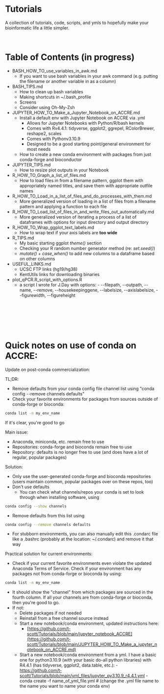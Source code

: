 # Tutorials

A collection of tutorials, code, scripts, and ymls to hopefully make your bioinformatic life a little simpler. 

<br>

# Table of Contents (in progress)
- BASH_HOW_TO_use_variables_in_awk.md
    - If you want to use bash variables in your awk command (e.g. putting the filename or another variable in as a column)
- BASH_TIPS.md
    - How to clean up bash variables
    - Making shortcuts in ~/.bash_profile
    - Screens
    - Consider using Oh-My-Zsh
- JUPYTER_HOW_TO_Make_a_Jupyter_Notebook_on_ACCRE.md
    - Install a default env with Jupyter Notebook on ACCRE via .yml
      - Allows for Jupyter Notebooks with Python/R/bash kernels
      - Comes with Rv4.4.1: tidyverse, ggplot2, ggrepel, RColorBrewer, reshape2, scales
      - Comes with Pythonv3.10.9
      - Designed to be a good starting point/general environment for most needs
    - How to create a new conda environment with packages from just conda-forge and bioconductor
- JUPYTER_TIPS.md
    - How to resize plot outputs in your Notebook
- R_HOW_TO_Graph_a_list_of_files.md
    - How to load files in from a filename pattern, ggplot them with appropriately named titles, and save them with appropriate outfile names            
- R_HOW_TO_Load_in_a_list_of_files_and_do_processes_with_them.md
    - More generalized version of loading in a list of files from a filename pattern and applying a function to each file 
- R_HOW_TO_Load_list_of_files_in_and_write_files_out_automatically.md
    - More generalized version of iterating a process of a list of dataframes with options for input directory and output directory 
- R_HOW_TO_Wrap_ggplot_text_labels.md
    - How to wrap text if your axis labels are **too wide** 
- R_TIPS.md
    - My basic starting ggplot *theme()* section
    - Checking your R random number generator method (re: *set.seed()*)
    - *mutate()* + *case_when()* to add new columns to a dataframe based on other columns
- USEFUL_LINKS.md
    - UCSC FTP links (hg19/hg38)
    - KentUtils links for downloading binaries 
- plot_qPCR.R_script_with_options.R
    - a script I wrote for J.Day with options:
               - --filepath, --outpath, --name, --remove, --housekeepinggene, --labelsize, --axislabelsize, --figurewidth, --figureheight
     








<br>
<br>
<br>
<br>
<br>



# Quick notes on use of conda on ACCRE:
Update on post-conda commercialization: 

TL;DR:
- Remove defaults from your conda config file channel list using "conda config --remove channels defaults"
- Check your favorite environments for packages from sources outside of conda-forge or bioconda:

```bash
conda list -n my_env_name
```

  If it's clear, you're good to go

Main issue:
- Anaconda, miniconda, etc. remain free to use
- Repositories: conda-forge and bioconda remain free to use
- Repository: defaults is no longer free to use (and does have a lot of regular, popular packages)

Solution:
- Only use the user-generated conda-forge and bioconda repositories (users maintain common, popular packages over on these repos, too)
- Don't use defaults
     - You can check what channels/repos your conda is set to look through when installing software, using
```bash
conda config --show channels
```
- Remove defaults from this list using 
```bash
conda config --remove channels defaults
```
- For stubborn environments, you can also manually edit this .condarc file like a .bashrc (probably at the location: ~/.condarc) and remove it that way


Practical solution for current environments:
- Check if your current favorite environments even violate the updated Anaconda Terms of Service. Check if your environment has any packages not from conda-forge or bioconda by using:
```bash
conda list -n my_env_name
```
- It should show the "channel" from which packages are sourced in the fourth column. If all your channels are from conda-forge or bioconda, then you're good to go. 
- If not:
     - Delete packages if not needed
     - Reinstall from a free channel source instead
     - Start a new notebook/conda environment, updated instructions here: 
          - [https://github.com/t-scott/Tutorials/blob/main/jupyter_notebook_ACCRE](https://github.com/t-scott/Tutorials/blob/main/JUPYTER_HOW_TO_Make_a_jupyter_notebook_on_ACCRE.md)
     - Start a new notebook/conda environment from a yml. I have a basic one for python3.10.9 (with your basic do-all python libraries) with R4.4.1 (has tidyverse, ggplot2, data.table, etc.):
           - https://github.com/t-scott/Tutorials/blob/main/yml_files/jupyter_py3.10.9_r4.4.1.yml
           - conda create -f name_of_yml_file.yml # (change the .yml file name to the name you want to name your conda env)




